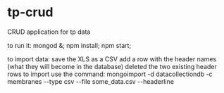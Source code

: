 # tp-crud
CRUD application for tp data

to run it:
mongod &;
npm install;
npm start;

to import data:
save the XLS as a CSV
add a row with the header names (what they will become in the database)
deleted the two existing header rows
to import use the command:
mongoimport -d datacollectiondb -c membranes --type csv --file some_data.csv --headerline
